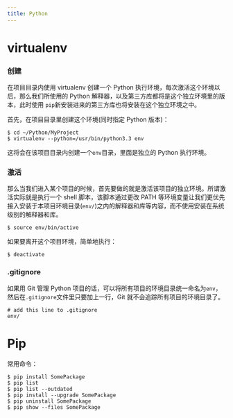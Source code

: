 ```yaml
---
title: Python
---
```


virtualenv
==========


### 创建

在项目目录内使用 virtualenv 创建一个 Python 执行环境，每次激活这个环境以后，那么我们所使用的 Python 解释器，以及第三方库都将是这个独立环境里的版本，此时使用 `pip`新安装进来的第三方库也将安装在这个独立环境之中。

首先，在项目目录里创建这个环境(同时指定 Python 版本)：

	$ cd ~/Python/MyProject
	$ virtualenv --python=/usr/bin/python3.3 env

这将会在该项目目录内创建一个`env`目录，里面是独立的 Python 执行环境。

### 激活

那么当我们进入某个项目的时候，首先要做的就是激活该项目的独立环境。所谓激活实际就是执行一个 shell 脚本，该脚本通过更改 PATH 等环境变量让我们更优先接入安装于本项目环境目录(`env/`)之内的解释器和库等内容，而不使用安装在系统级别的解释器和库。

	$ source env/bin/active

如果要离开这个项目环境，简单地执行：

	$ deactivate

### .gitignore

如果用 Git 管理 Python 项目的话，可以将所有项目的环境目录统一命名为`env`，然后在`.gitignore`文件里只要加上一行，Git 就不会追踪所有项目的环境目录了。

	# add this line to .gitignore
	env/


Pip
====

常用命令：

	$ pip install SomePackage
	$ pip list
	$ pip list --outdated
	$ pip install --upgrade SomePackage
	$ pip uninstall SomePackage
	$ pip show --files SomePackage


